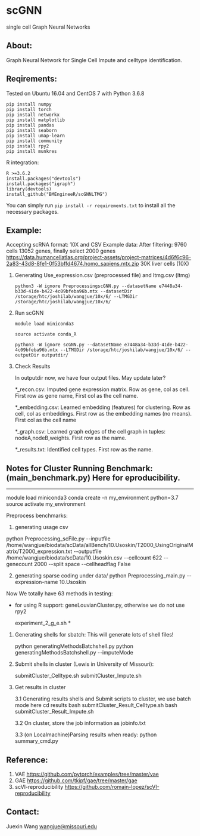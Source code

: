# scGNN

single cell Graph Neural Networks

## About:

Graph Neural Network for Single Cell Impute and celltype identification. 

## Reqirements:

Tested on Ubuntu 16.04 and CentOS 7 with Python 3.6.8

    pip install numpy
    pip install torch
    pip install networkx
    pip install matplotlib
    pip install pandas
    pip install seaborn
    pip install umap-learn
    pip install community
    pip install rpy2
    pip install munkres

R integration:

    R >=3.6.2
    install.packages("devtools")
    install.packages("igraph")
    library(devtools)
    install_github("BMEngineeR/scGNNLTMG")

You can simply run ```pip install -r requirements.txt``` to install all the necessary packages.

## Example:

Accepting scRNA format: 10X and CSV
Example data:
After filtering: 9760 cells 13052 genes, finally select 2000 genes
https://data.humancellatlas.org/project-assets/project-matrices/4d6f6c96-2a83-43d8-8fe1-0f53bffd4674.homo_sapiens.mtx.zip
30K liver cells (10X)

1. Generating Use_expression.csv (preprocessed file) and ltmg.csv (ltmg)

    `python3 -W ignore PreprocessingscGNN.py --datasetName e7448a34-b33d-41de-b422-4c09bfeba96b.mtx --datasetDir /storage/htc/joshilab/wangjue/10x/6/ --LTMGDir /storage/htc/joshilab/wangjue/10x/6/`

2. Run scGNN

    `module load miniconda3`
    
    `source activate conda_R`

    `python3 -W ignore scGNN.py --datasetName e7448a34-b33d-41de-b422-4c09bfeba96b.mtx --LTMGDir /storage/htc/joshilab/wangjue/10x/6/ --outputDir outputdir/`

3. Check Results
    
    In outputdir now, we have four output files. May update later?
    
    *_recon.csv:        Imputed gene expression matrix. Row as gene, col as cell. First row as gene name, First col as the cell name. 

    *_embedding.csv:    Learned embedding (features) for clustering. Row as cell, col as embeddings. First row as the embedding names (no means). First col as the cell name

    *_graph.csv:        Learned graph edges of the cell graph in tuples: nodeA,nodeB,weights. First row as the name.

    *_results.txt:      Identified cell types. First row as the name. 


## Notes for Cluster Running Benchmark: (main_benchmark.py) Here for eproducibility.
---------
module load miniconda3
conda create -n my_environment python=3.7
source activate my_environment

Preprocess benchmarks:

 1. generating usage csv

python Preprocessing_scFile.py --inputfile /home/wangjue/biodata/scData/allBench/10.Usoskin/T2000_UsingOriginalMatrix/T2000_expression.txt --outputfile /home/wangjue/biodata/scData/10.Usoskin.csv --cellcount 622 --genecount 2000 --split space --cellheadflag False

2. generating sparse coding under data/
python Preprocessing_main.py --expression-name 10.Usoskin


Now We totally have 63 methods in testing:
* for using R support: geneLouvianCluster.py, otherwise we do not use rpy2

    experiment_2_g_e.sh *

1. Generating shells for sbatch: This will generate lots of shell files!

    python generatingMethodsBatchshell.py
    python generatingMethodsBatchshell.py --imputeMode

2. Submit shells in cluster (Lewis in University of Missouri):

    submitCluster_Celltype.sh
    submitCluster_Impute.sh

3. Get results in cluster

    3.1 Generating results shells and Submit scripts to cluster, we use batch mode here
        cd results
        bash submitCluster_Result_Celltype.sh
        bash submitCluster_Result_Impute.sh
        
    3.2 On cluster, store the job information as jobinfo.txt

    3.3 (on Localmachine)Parsing results when ready:
        python summary_cmd.py 

## Reference:

1. VAE <https://github.com/pytorch/examples/tree/master/vae>
2. GAE <https://github.com/tkipf/gae/tree/master/gae>
3. scVI-reproducibility <https://github.com/romain-lopez/scVI-reproducibility>

## Contact:

Juexin Wang wangjue@missouri.edu
